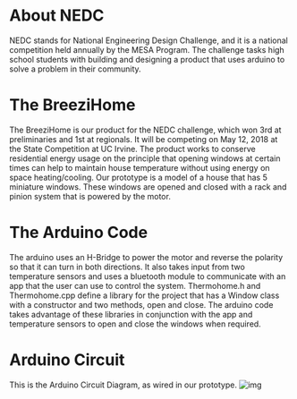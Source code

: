 # About NEDC

NEDC stands for National Engineering Design Challenge, and it is a national competition held annually by the MESA Program. The challenge tasks high school students with building and designing a product that uses arduino to solve a problem in their community.

# The BreeziHome

The BreeziHome is our product for the NEDC challenge, which won 3rd at preliminaries and 1st at regionals. It will be competing on May 12, 2018 at the State Competition at UC Irvine. The product works to conserve residential energy usage on the principle that opening windows at certain times can help to maintain house temperature without using energy on space heating/cooling. Our prototype is a model of a house that has 5 miniature windows. These windows are opened and closed with a rack and pinion system that is powered by the motor. 

# The Arduino Code

The arduino uses an H-Bridge to power the motor and reverse the polarity so that it can turn in both directions. It also takes input from two temperature sensors and uses a bluetooth module to communicate with an app that the user can use to control the system. Thermohome.h and Thermohome.cpp define a library for the project that has a Window class with a constructor and two methods, open and close. The arduino code takes advantage of these libraries in conjunction with the app and temperature sensors to open and close the windows when required.

# Arduino Circuit

This is the Arduino Circuit Diagram, as wired in our prototype.
![img](C:\Users\Marek\Downloads\nedc_circuit)
